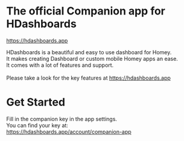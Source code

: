 # The official Companion app for HDashboards

https://hdashboards.app

HDashboards is a beautiful and easy to use dashboard for Homey.\
It makes creating Dashboard or custom mobile Homey apps an ease.\
It comes with a lot of features and support.\
\
Please take a look for the key features at https://hdashboards.app

# Get Started

Fill in the companion key in the app settings.\
You can find your key at:\
https://hdashboards.app/account/companion-app
